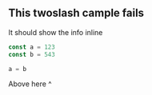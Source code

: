 ## This twoslash cample fails

It should show the info inline

```ts twoslash
const a = 123
const b = 543

a = b
```

Above here ^
